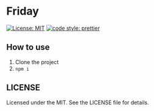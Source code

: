 # Friday

[![License: MIT](https://img.shields.io/badge/License-MIT-yellow.svg)](https://opensource.org/licenses/MIT)
[![code style: prettier](https://img.shields.io/badge/code_style-prettier-ff69b4.svg)](https://github.com/prettier/prettier)

## How to use

1. Clone the project
2. `npm i`

## LICENSE

Licensed under the MIT. See the LICENSE file for details.
